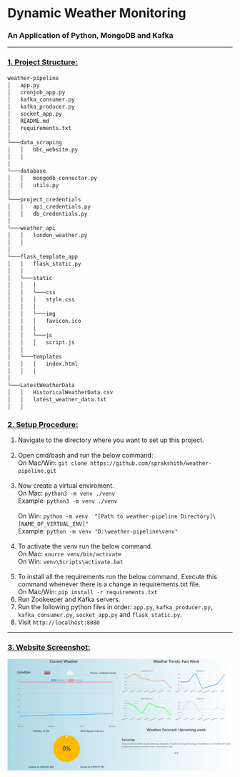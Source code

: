 # Dynamic Weather Monitoring 
### An Application of Python, MongoDB and Kafka

---

<h3><u>1. Project Structure:</u></h3>

```
weather-pipeline
│   app.py
│   cronjob_app.py
│   kafka_consumer.py
│   kafka_producer.py
│   socket_app.py
│   README.md
│   requirements.txt
│
└───data_scraping
│   │   bbc_website.py
│   │
│
└───database
│   │   mongodb_connector.py
│   │   utils.py
│
└───project_credentials
│   │   api_credentials.py
│   │   db_credentials.py
│
└───weather_api
│   │   london_weather.py
│   │   
│
└───flask_template_app
│   │   flask_static.py
│   │
│   └───static
│   │   │
│   │   └───css
│   │   │   style.css   
│   │   │
│   │   └───img
│   │   │   favicon.ico
│   │   │
│   │   └───js
│   │   │   script.js   
│   │
│   └───templates
│   │   │   index.html
│   │   │
│   
└───LatestWeatherData
│   │   HistoricalWeatherData.csv
│   │   latest_weather_data.txt
│   │
```

<h3><u>2. Setup Procedure:</u></h3>

1. Navigate to the directory where you want to set up this project.
<br><br>
2. Open cmd/bash and run the below command:<br>
On Mac/Win: ``git clone https://github.com/sprakshith/weather-pipeline.git``
<br><br>
3. Now create a virtual enviroment. <br>
On Mac: ``python3 -m venv ./venv``<br>
Example: ``python3 -m venv ./venv``
<br><br>
On Win: ``python -m venv  "[Path to weather-pipeline Directory]\[NAME_OF_VIRTUAL_ENV]"``<br>
Example: ``python -m venv "D:\weather-pipeline\venv"``
<br><br>
4. To activate the venv run the below command. <br>
On Mac: ``source venv/bin/activate`` <br>
On Win: ``venv\Scripts\activate.bat``
<br><br>
5. To install all the requirements run the below command. Execute this command whenever there is a change in requirements.txt file.<br>
On Mac/Win: ``pip install -r requirements.txt``
6. Run Zookeeper and Kafka servers.
7. Run the following python files in order: ``app.py``, ``kafka_producer.py``, ``kafka_consumer.py``, ``socket_app.py`` and ``flask_static.py``.
8. Visit ``http://localhost:8080``

<hr>

<h3><u>3. Website Screenshot:</u></h3>

<img src="https://github.com/sprakshith/weather-pipeline/blob/master/WeatherPipeline.png" alt="Opps!"/>
